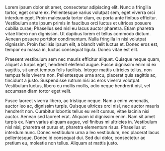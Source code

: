 Lorem ipsum dolor sit amet, consectetur adipiscing elit. Nunc a fringilla tortor, eget ornare ex. Pellentesque varius volutpat sem, eget viverra orci interdum eget. Proin malesuada tortor diam, eu porta ante finibus efficitur. Vestibulum ante ipsum primis in faucibus orci luctus et ultrices posuere cubilia curae; Phasellus sed nisl eu lacus auctor pharetra. Etiam pharetra vitae libero non dignissim. Ut dapibus lorem et tellus commodo dictum. Aenean posuere porttitor condimentum. Nulla fringilla in nisi volutpat dignissim. Proin facilisis ipsum elit, a blandit velit luctus et. Donec eros est, tempor eu massa in, luctus consequat ligula. Donec vitae est elit.

Praesent vestibulum sem nec mauris efficitur aliquet. Quisque neque quam, aliquet a turpis eget, hendrerit eleifend augue. Fusce dignissim enim id ex sagittis, sit amet tempus felis facilisis. Integer mattis ultricies tellus, non tempus felis viverra non. Pellentesque urna arcu, placerat quis sagittis ac, tincidunt a justo. Suspendisse rutrum nisi ac eros viverra volutpat. Vestibulum luctus, libero eu mollis mollis, odio neque hendrerit nisl, vel accumsan diam tortor eget velit.

Fusce laoreet viverra libero, ac tristique neque. Nam a enim venenatis, auctor leo ac, dignissim turpis. Quisque ultrices orci nisl, nec auctor mauris hendrerit non. Curabitur lobortis tellus eu velit cursus, vitae lacinia nisi auctor. Aenean sed laoreet erat. Aliquam id dignissim enim. Nam sit amet turpis ex. Nam varius aliquam augue, vel finibus mi ultricies in. Vestibulum nisl nisi, pharetra et purus et, pharetra elementum risus. Phasellus ut interdum nunc. Donec vestibulum urna a leo vestibulum, nec placerat lacus pellentesque. Donec id consequat dui. Sed dui dolor, consectetur ac pretium eu, molestie non tellus. Aliquam at mattis justo.